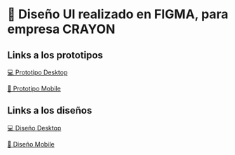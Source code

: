 # 🎨 Diseño UI realizado en FIGMA, para empresa CRAYON
## Links a los prototipos
[💻 Prototipo Desktop](https://www.figma.com/proto/kRpaoCdLIyLdTdNYl4D2Nl/Crayon?type=design&node-id=430-3&t=0GFkXz1o3zxCRxF4-1&scaling=min-zoom&page-id=430%3A2&starting-point-node-id=430%3A3&mode=design)

[📱 Prototipo Mobile](https://www.figma.com/proto/kRpaoCdLIyLdTdNYl4D2Nl/Crayon?type=design&node-id=440-1942&t=NL4XdufjIt7bvAA6-1&scaling=min-zoom&page-id=440%3A1941&starting-point-node-id=440%3A1942&mode=design)

## Links a los diseños
[💻 Diseño Desktop](https://www.figma.com/file/kRpaoCdLIyLdTdNYl4D2Nl/Crayon?type=design&node-id=430%3A2&mode=design&t=yNSVcES20vgs2f6N-1)

[📱 Diseño Mobile](https://www.figma.com/file/kRpaoCdLIyLdTdNYl4D2Nl/Crayon?type=design&node-id=440%3A1941&mode=design&t=yNSVcES20vgs2f6N-1)
